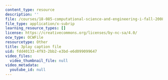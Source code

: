 ```yaml
---
content_type: resource
description: ''
file: /courses/18-085-computational-science-and-engineering-i-fall-2008/fdd401334f932bb2e3bde6d099099647_oZnCOIbesiA.srt
file_type: application/x-subrip
learning_resource_types: []
license: https://creativecommons.org/licenses/by-nc-sa/4.0/
ocw_type: OCWFile
resourcetype: Other
title: 3play caption file
uid: fdd40133-4f93-2bb2-e3bd-e6d099099647
video_files:
  video_thumbnail_file: null
video_metadata:
  youtube_id: null
---
```

